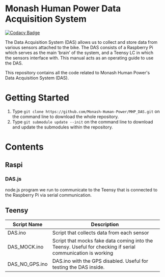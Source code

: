 # Monash Human Power Data Acquisition System

[![Codacy Badge](https://api.codacy.com/project/badge/Grade/632fc262b19f465393f12098555f23ba)](https://app.codacy.com/app/mhp-admin/MHP_DAS?utm_source=github.com&utm_medium=referral&utm_content=Monash-Human-Power/MHP_DAS&utm_campaign=Badge_Grade_Dashboard)

The Data Acquisition System (DAS) allows us to collect and store data from various sensors attached to the bike. The DAS consists of a Raspberry Pi which serves as the main ‘brain’ of the system, and a Teensy LC in which the sensors interface with. This manual acts as an operating guide to use the DAS.

This repository contains all the code related to Monash Human Power's Data Acquisition System (DAS).

# Getting Started
1. Type `git clone https://github.com/Monash-Human-Power/MHP_DAS.git` on the command line to download the whole repository.
2. Type `git submodule update --init` on the command line to download and update the submodules within the repository.

# Contents

## Raspi

### DAS.js
node.js program we run to communicate to the Teensy that is connected to the Raspberry Pi via serial communication.

## Teensy
| Script Name    | Description                                                                                                |
| -------------- | ---------------------------------------------------------------------------------------------------------- |
| DAS.ino        | Script that collects data from each sensor                                                                 |
| DAS_MOCK.ino   | Script that mocks fake data coming into the Teensy. Useful for checking if serial communication is working |
| DAS_NO_GPS.ino | DAS.ino with the GPS disabled. Useful for testing the DAS inside.                                          |
